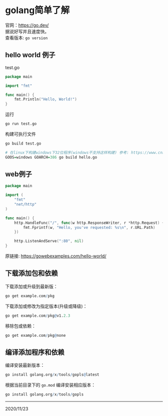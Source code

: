 # golang简单了解

官网：https://go.dev/  
据说好写并且速度快。  
查看版本: `go version`  


## hello world 例子  
test.go  
```go
package main

import "fmt"

func main() {
    fmt.Println("Hello, World!")
}
```

运行  
```r
go run test.go
```

构建可执行文件  
```r
go build test.go

# 在linux下构建windows下32位程序(windows不支持这样构建) 参考: https://www.cnblogs.com/52why/p/15479283.html
GOOS=windows GOARCH=386 go build hello.go
```


## web例子
```go
package main

import (
    "fmt"
    "net/http"
)

func main() {
    http.HandleFunc("/", func(w http.ResponseWriter, r *http.Request) {
        fmt.Fprintf(w, "Hello, you've requested: %s\n", r.URL.Path)
    })

    http.ListenAndServe(":80", nil)
}
```
原链接: https://gowebexamples.com/hello-world/  


## 下载添加包和依赖
下载添加或升级到最新版：  
```r
go get example.com/pkg
```

下载添加或修改为指定版本(升级或降级)：  
```r
go get example.com/pkg@v1.2.3
```

移除包或依赖：  
```r
go get example.com/pkg@none
```


## 编译添加程序和依赖
编译安装最新版本：  
```r
go install golang.org/x/tools/gopls@latest
```

根据当前目录下的 `go.mod` 编译安装相应版本：  
```r
go install golang.org/x/tools/gopls
```


---
2020/11/23  
